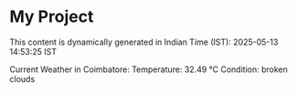 # My Project

This content is dynamically generated in Indian Time (IST): 2025-05-13 14:53:25 IST


Current Weather in Coimbatore:
Temperature: 32.49 °C
Condition: broken clouds
